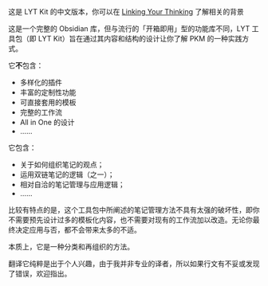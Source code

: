 这是 LYT Kit 的中文版本，你可以在 [Linking Your Thinking](https://www.linkingyourthinking.com/) 了解相关的背景

这是一个完整的 Obsidian 库，但与流行的「开箱即用」型的功能库不同，LYT 工具包（即 LYT Kit）旨在通过其内容和结构的设计让你了解 PKM 的一种实践方式。

它**不**包含：
- 多样化的插件
- 丰富的定制性功能
- 可直接套用的模板
- 完整的工作流
- All in One 的设计
- ……

它包含：
- 关于如何组织笔记的观点；
- 运用双链笔记的逻辑（之一）；
- 相对自洽的笔记管理与应用逻辑；
- ……

比较有特点的是，这个工具包中所阐述的笔记管理方法不具有太强的破坏性，即你不需要预先设计过多的模板化内容，也不需要对现有的工作流加以改造。无论你最终决定应用与否，都不会带来太多的不适。

本质上，它是一种分类和再组织的方法。

翻译它纯粹是出于个人兴趣，由于我并非专业的译者，所以如果行文有不妥或发现了错误，欢迎指出。